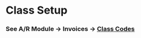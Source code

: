 # Class Setup

### See A/R Module -> Invoices -> [Class Codes](../../accounts-receivable-credit-control/invoices/#\_toc65155656)
